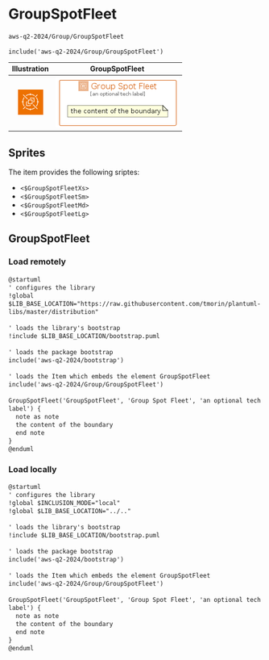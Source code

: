 # GroupSpotFleet


```text
aws-q2-2024/Group/GroupSpotFleet
```

```text
include('aws-q2-2024/Group/GroupSpotFleet')
```



| Illustration | GroupSpotFleet |
| :---: | :---: |
| ![illustration for Illustration](../../aws-q2-2024/Resource/GroupIcons/SpotFleet.png) | ![illustration for GroupSpotFleet](../../aws-q2-2024/Group/GroupSpotFleet.Local.png) |



## Sprites
The item provides the following sriptes:

- `<$GroupSpotFleetXs>`
- `<$GroupSpotFleetSm>`
- `<$GroupSpotFleetMd>`
- `<$GroupSpotFleetLg>`





## GroupSpotFleet

### Load remotely
```plantuml
@startuml
' configures the library
!global $LIB_BASE_LOCATION="https://raw.githubusercontent.com/tmorin/plantuml-libs/master/distribution"

' loads the library's bootstrap
!include $LIB_BASE_LOCATION/bootstrap.puml

' loads the package bootstrap
include('aws-q2-2024/bootstrap')

' loads the Item which embeds the element GroupSpotFleet
include('aws-q2-2024/Group/GroupSpotFleet')

GroupSpotFleet('GroupSpotFleet', 'Group Spot Fleet', 'an optional tech label') {
  note as note
  the content of the boundary
  end note
}
@enduml
```

### Load locally
```plantuml
@startuml
' configures the library
!global $INCLUSION_MODE="local"
!global $LIB_BASE_LOCATION="../.."

' loads the library's bootstrap
!include $LIB_BASE_LOCATION/bootstrap.puml

' loads the package bootstrap
include('aws-q2-2024/bootstrap')

' loads the Item which embeds the element GroupSpotFleet
include('aws-q2-2024/Group/GroupSpotFleet')

GroupSpotFleet('GroupSpotFleet', 'Group Spot Fleet', 'an optional tech label') {
  note as note
  the content of the boundary
  end note
}
@enduml
```

